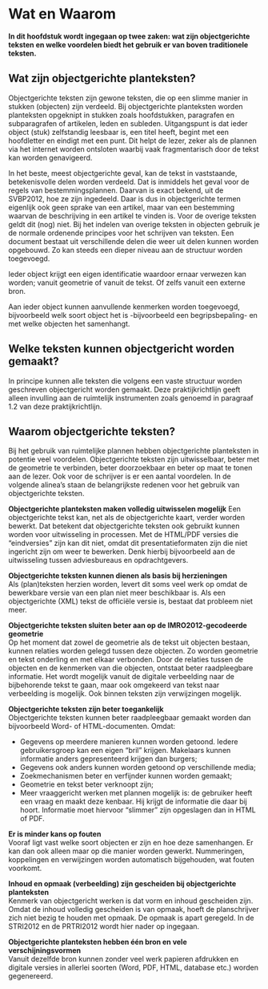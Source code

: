 # Wat en Waarom
**In dit hoofdstuk wordt ingegaan op twee zaken: wat zijn objectgerichte teksten
en welke voordelen biedt het gebruik er van boven traditionele teksten.**

## Wat zijn objectgerichte planteksten?
Objectgerichte teksten zijn gewone teksten, die op een slimme manier in stukken
(objecten) zijn verdeeld.
Bij objectgerichte planteksten worden planteksten opgeknipt in stukken zoals
hoofdstukken, paragrafen en subparagrafen of artikelen, leden en subleden.
Uitgangspunt is dat ieder object (stuk) zelfstandig leesbaar is, een titel
heeft, begint met een hoofdletter en eindigt met een punt. Dit helpt de lezer,
zeker als de plannen via het internet worden ontsloten waarbij vaak
fragmentarisch door de tekst kan worden genavigeerd.

In het beste, meest objectgerichte geval, kan de tekst in vaststaande,
betekenisvolle delen worden verdeeld. Dat is inmiddels het geval voor de regels
van bestemmingsplannen. Daarvan is exact bekend, uit de SVBP2012, hoe ze zijn
ingedeeld. Daar is dus in objectgerichte termen eigenlijk ook geen sprake van
een artikel, maar van een bestemming waarvan de beschrijving in een artikel te
vinden is. Voor de overige teksten geldt dit (nog) niet.
Bij het indelen van overige teksten in objecten gebruik je de normale ordenende
principes voor het schrijven van teksten. Een document bestaat uit verschillende
delen die weer uit delen kunnen worden opgebouwd. Zo kan steeds een dieper
niveau aan de structuur worden toegevoegd.

Ieder object krijgt een eigen identificatie waardoor ernaar verwezen kan worden;
vanuit geometrie of vanuit de tekst. Of zelfs vanuit een externe bron.

Aan ieder object kunnen aanvullende kenmerken worden toegevoegd, bijvoorbeeld
welk soort object het is -bijvoorbeeld een begripsbepaling- en met welke
objecten het samenhangt.

## Welke teksten kunnen objectgericht worden gemaakt?
In principe kunnen alle teksten die volgens een vaste structuur worden
geschreven objectgericht worden gemaakt. Deze praktijkrichtlijn geeft alleen
invulling aan de ruimtelijk instrumenten zoals genoemd in paragraaf 1.2 van deze
praktijkrichtlijn.

## Waarom objectgerichte teksten?
Bij het gebruik van ruimtelijke plannen hebben objectgerichte planteksten in
potentie veel voordelen. Objectgerichte teksten zijn uitwisselbaar, beter met de
geometrie te verbinden, beter doorzoekbaar en beter op maat te tonen aan de
lezer. Ook voor de schrijver is er een aantal voordelen. In de volgende alinea’s
staan de belangrijkste redenen voor het gebruik van objectgerichte teksten.

**Objectgerichte planteksten maken volledig uitwisselen mogelijk**
Een objectgerichte tekst kan, net als de objectgerichte kaart, verder worden
bewerkt. Dat betekent dat objectgerichte teksten ook gebruikt kunnen worden voor
uitwisseling in processen. Met de HTML/PDF versies die “eindversies” zijn kan
dit niet, omdat dit presentatieformaten zijn die niet ingericht zijn om weer te
bewerken. Denk hierbij bijvoorbeeld aan de uitwisseling tussen adviesbureaus en
opdrachtgevers.

**Objectgerichte teksten kunnen dienen als basis bij herzieningen**  
Als (plan)teksten herzien worden, levert dit soms veel werk op omdat de
bewerkbare versie van een plan niet meer beschikbaar is. Als een objectgerichte
(XML) tekst de officiële versie is, bestaat dat probleem niet meer.

**Objectgerichte teksten sluiten beter aan op de IMRO2012-gecodeerde geometrie**  
Op het moment dat zowel de geometrie als de tekst uit objecten bestaan, kunnen
relaties worden gelegd tussen deze objecten. Zo worden geometrie en tekst
onderling en met elkaar verbonden. Door de relaties tussen de objecten en de
kenmerken van die objecten, ontstaat beter raadpleegbare informatie. Het wordt
mogelijk vanuit de digitale verbeelding naar de bijbehorende tekst te gaan, maar
ook omgekeerd van tekst naar verbeelding is mogelijk. Ook binnen teksten zijn
verwijzingen mogelijk.

**Objectgerichte teksten zijn beter toegankelijk**  
Objectgerichte teksten kunnen beter raadpleegbaar gemaakt worden dan
bijvoorbeeld Word- of HTML-documenten. Omdat:

-   Gegevens op meerdere manieren kunnen worden getoond. Iedere gebruikersgroep
    kan een eigen “bril” krijgen. Makelaars kunnen informatie anders
    gepresenteerd krijgen dan burgers;
-   Gegevens ook anders kunnen worden getoond op verschillende media;
-   Zoekmechanismen beter en verfijnder kunnen worden gemaakt;
-   Geometrie en tekst beter verknoopt zijn;
-   Meer vraaggericht werken met plannen mogelijk is: de gebruiker heeft een
    vraag en maakt deze kenbaar. Hij krijgt de informatie die daar bij hoort.
    Informatie moet hiervoor “slimmer” zijn opgeslagen dan in HTML of PDF.

**Er is minder kans op fouten**  
Vooraf ligt vast welke soort objecten er zijn en hoe deze samenhangen. Er kan
dan ook alleen maar op die manier worden gewerkt. Nummeringen, koppelingen en
verwijzingen worden automatisch bijgehouden, wat fouten voorkomt.

**Inhoud en opmaak (verbeelding) zijn gescheiden bij objectgerichte
planteksten**  
Kenmerk van objectgericht werken is dat vorm en inhoud gescheiden zijn. Omdat de
inhoud volledig gescheiden is van opmaak, hoeft de planschrijver zich niet bezig
te houden met opmaak.
De opmaak is apart geregeld. In de STRI2012 en de PRTRI2012 wordt hier nader op
ingegaan.

**Objectgerichte planteksten hebben één bron en vele verschijningsvormen**  
Vanuit dezelfde bron kunnen zonder veel werk papieren afdrukken en digitale
versies in allerlei soorten (Word, PDF, HTML, database etc.) worden gegenereerd.
